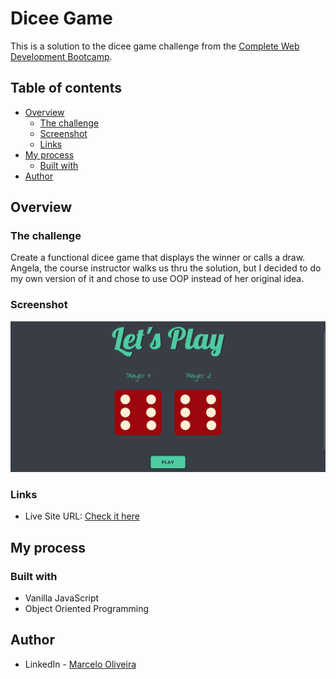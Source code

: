 # Dicee Game

This is a solution to the dicee game challenge from the [Complete Web Development Bootcamp](https://www.udemy.com/course/the-complete-web-development-bootcamp/?src=sac&kw=the+complete+web+de).

## Table of contents

- [Overview](#overview)
  - [The challenge](#the-challenge)
  - [Screenshot](#screenshot)
  - [Links](#links)
- [My process](#my-process)
  - [Built with](#built-with)
- [Author](#author)

## Overview

### The challenge

Create a functional dicee game that displays the winner or calls a draw. Angela, the course instructor walks us thru the solution, but I decided to do my own version of it and chose to use OOP instead of her original idea.

### Screenshot

![](./images/screenshot.png)

### Links

- Live Site URL: [Check it here](https://dice-game-xi-seven.vercel.app/)

## My process

### Built with

- Vanilla JavaScript
- Object Oriented Programming

## Author

- LinkedIn - [Marcelo Oliveira](www.linkedin.com/in/marcelo-ferreira-de-oliveira)
